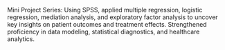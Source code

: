 Mini Project Series: Using SPSS, applied multiple regression, logistic regression, mediation analysis, and exploratory factor analysis to uncover key insights on 
patient outcomes and treatment effects. Strengthened proficiency in data modeling, statistical diagnostics, and healthcare analytics.
